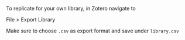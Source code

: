 To replicate for your own library, in Zotero navigate to

File > Export Library

Make sure to choose `.csv` as export format and save under `library.csv`